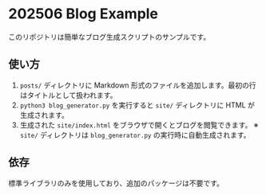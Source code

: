 # 202506 Blog Example

このリポジトリは簡単なブログ生成スクリプトのサンプルです。

## 使い方

1. `posts/` ディレクトリに Markdown 形式のファイルを追加します。最初の行はタイトルとして扱われます。
2. `python3 blog_generator.py` を実行すると `site/` ディレクトリに HTML が生成されます。
3. 生成された `site/index.html` をブラウザで開くとブログを閲覧できます。
※ `site/` ディレクトリは `blog_generator.py` の実行時に自動生成されます。

## 依存

標準ライブラリのみを使用しており、追加のパッケージは不要です。
